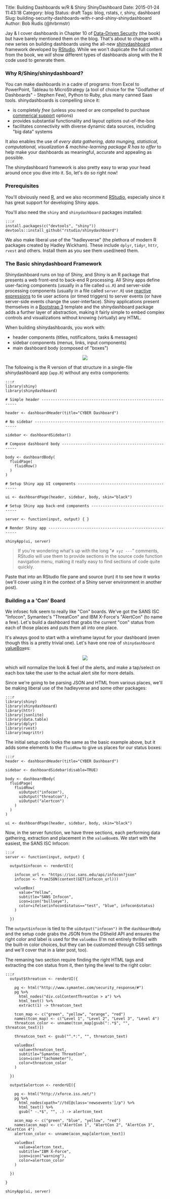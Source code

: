 Title: Building Dashboards w/R & Shiny ShinyDashboard
Date: 2015-01-24 11:43:18
Category: blog
Status: draft
Tags: blog, rstats, r, shiny, dashboard
Slug: building-security-dashboards-with-r-and-shiny-shinydashboard
Author: Bob Rudis (@hrbrmstr)

Jay & I cover dashboards in Chapter 10 of [Data-Driven Security](http://dds.ec/amzn) (the book) but have barely mentioned them on the blog. That's about to change with a new series on building dashboards using the all-new [shinydashboard](http://rstudio.github.io/shinydashboard/) framework developed by [RStudio](http://rstudio.com). While we won't duplicate the full content from the book, we _will_ show different types of dashboards along with the R code used to generate them. 

### Why R/Shiny/shinydashboard?

You can make dashboards in a cadre of programs: from Excel to PowerPoint, Tableau to MicroStrategy (a tool of choice for the "Godfather of Dashboards" - Stephen Few), Python to Ruby, plus many canned Saas tools. shinydashboards is compelling since it:

- is completely _free_ (unless you need or are compelled to purchase [commerical support](http://www.rstudio.com/products/shiny-server-pro/) options)
- provides substantial functionality and layout options out-of-the-box
- facilitates connectivity with diverse dynamic data sources, including "big data" systems

It also enables the use of _every data gathering, data munging, statistical, computational, visualization & machine-learning package R has to offer_ to help make your dashboards as meaningful, accurate and appealing as possible.

The shinydashboard framework is also pretty easy to wrap your head around once you dive into it. So, let's do so right now!

### Prerequisites

You'll obviously need [R](http://www.r-project.org/), and we also recommend [RStudio](http://www.rstudio.com/), especially since it has great support for developing Shiny apps.

You'll also need the `shiny` and `shinydashboard` packages installed:

    :::r
    install.packages(c("devtools", "shiny"))
    devtools::install_github("rstudio/shinydashboard")

We also make liberal use of the "hadleyverse" (the plethora of modern R packages created by Hadley Wickham). These include `dplyr`, `tidyr`, `httr`, `rvest` and others. Install them as you see them used/need them.

### The Basic shinydashboard Framework

Shinydashboard runs on top of Shiny, and Shiny is an R package that presents a web front-end to back-end R processing. All Shiny apps define user-facing components (usually in a file called `ui.R`) and server-side processing components (usually in a file called `server.R`) use [reactive expressions](http://shiny.rstudio.com/tutorial/lesson6/) to tie user actions (or timed triggers) to server events (or have server-side events change the user-interface). Shiny applications present themselves in a [Bootstrap 3](http://getbootstrap.com/) template and the shinydashboard package adds a further layer of abstraction, making it fairly simple to embed complex controls and visualizations without knowing (virtually) any HTML.

When building shinydashboards, you work with:

- header components (titles, notificaitons, tasks & messages)
- sidebar components (menus, links, input components)
- main dashboard body (composed of "boxes")

<center><img src="http://dds.ec/blog/images/2015/01/dashboard01.png"/></center>

The following is the R version of that structure in a single-file shinydashboard app (`app.R`) without any extra components:

    :::r
    library(shiny)
    library(shinydashboard)
    
    # Simple header -----------------------------------------------------------
    
    header <- dashboardHeader(title="CYBER Dashboard")
    
    # No sidebar --------------------------------------------------------------
    
    sidebar <- dashboardSidebar()
    
    # Compose dashboard body --------------------------------------------------
    
    body <- dashboardBody(
      fluidPage(
        fluidRow()
      )
    )
    
    # Setup Shiny app UI components -------------------------------------------
    
    ui <- dashboardPage(header, sidebar, body, skin="black")
    
    # Setup Shiny app back-end components -------------------------------------
    
    server <- function(input, output) { }
    
    # Render Shiny app --------------------------------------------------------
    
    shinyApp(ui, server)

>If you're wondering what's up with the long "`# xyz ---`" comments, RStudio will use them to provide sections in the source code function navigation menu, making it really easy to find sections of code quite quickly.

Paste that into an RStudio file pane and source (run) it to see how it works (we'll cover using it in the context of a Shiny server environment in another post). 

### Building a a 'Con' Board

We infosec folk seem to really like "Con" boards. We've got the SANS ISC "Infocon", Symantec's "ThreatCon" and IBM X-Force's "AlertCon" (to name a few). Let's build a dashboard that grabs the current "con" status from each of those places and puts them all into one place.

It's always good to start with a wireframe layout for your dashboard (even though this is a pretty trivial one). Let's have one row of `shinydashboard` <a href="http://rstudio.github.io/shinydashboard/structure.html#valuebox">valueBox</a>es:

<center><img src="http://dds.ec/blog/images/2015/01/dashboard02.png"/></center>

which will normalize the look & feel of the alerts, and make a tap/select on each box take the user to the actual alert site for more details.

Since we're going to be parsing JSON and HTML from various places, we'll be making liberal use of the hadleyverse and some other packages:

    :::r
    library(shiny)
    library(shinydashboard)
    library(httr)
    library(jsonlite)
    library(data.table)
    library(dplyr)
    library(rvest)
    library(magrittr)

The initial setup code looks the same as the basic example above, but it adds some elements to the `fluidRow` to give us places for our status boxes:

    :::r
    header <- dashboardHeader(title="CYBER Dashboard")
    
    sidebar <- dashboardSidebar(disable=TRUE)
    
    body <- dashboardBody(
      fluidPage(
        fluidRow(
          uiOutput("infocon"),
          uiOutput("threatcon"),
          uiOutput("alertcon")
        )
      )
    )
    
    ui <- dashboardPage(header, sidebar, body, skin="black")

Now, in the server function, we have three sections, each performing data gathering, extraction and placement in the `valueBox`es. We start with the easiest, the SANS ISC Infocon:

    :::r
    server <- function(input, output) {
    
      output$infocon <- renderUI({
    
        infocon_url <- "https://isc.sans.edu/api/infocon?json"
        infocon <- fromJSON(content(GET(infocon_url)))
    
        valueBox(
          value="Yellow", 
          subtitle="SANS Infocon", 
          icon=icon("bullseye"),
          color=ifelse(infocon$status=="test", "blue", infocon$status)
        )
    
      })

The `output$infocon` is tied to the `uiOutput("infocon")` in the `dashboardBody` and the setup code grabs the JSON from the DSheild API and ensures the right color and label is used for the `valueBox` (I'm not entirely thrilled with the built-in color choices, but they can be customzed through CSS settings and we'll cover that in a later post, too).

The remaning two section require finding the right HTML tags and extracting the con status from it, then tying the level to the right color:

    :::r
      output$threatcon <- renderUI({
    
        pg <- html("http://www.symantec.com/security_response/#")
        pg %>%
          html_nodes("div.colContentThreatCon > a") %>%
          html_text() %>%
          extract(1) -> threatcon_text
    
        tcon_map <- c("green", "yellow", "orange", "red")
        names(tcon_map) <- c("Level 1", "Level 2", "Level 3", "Level 4")
        threatcon_color <- unname(tcon_map[gsub(":.*$", "", threatcon_text)])
    
        threatcon_text <- gsub("^.*:", "", threatcon_text)
    
        valueBox(
          value=threatcon_text, 
          subtitle="Symantec ThreatCon", 
          icon=icon("tachometer"),
          color=threatcon_color
        )
    
      })
    
      output$alertcon <- renderUI({
    
        pg <- html("http://xforce.iss.net/")
        pg %>%
          html_nodes(xpath="//td[@class='newsevents']/p") %>%
          html_text() %>%
          gsub(" -.*$", "", .) -> alertcon_text
    
        acon_map <- c("green", "blue", "yellow", "red")
        names(acon_map) <- c("AlertCon 1", "AlertCon 2", "AlertCon 3", "AlertCon 4")
        alertcon_color <- unname(acon_map[alertcon_text])
    
        valueBox(
          value=alertcon_text, 
          subtitle="IBM X-Force", 
          icon=icon("warning"),
          color=alertcon_color
        )
    
      })
    
    }
    
    shinyApp(ui, server)



